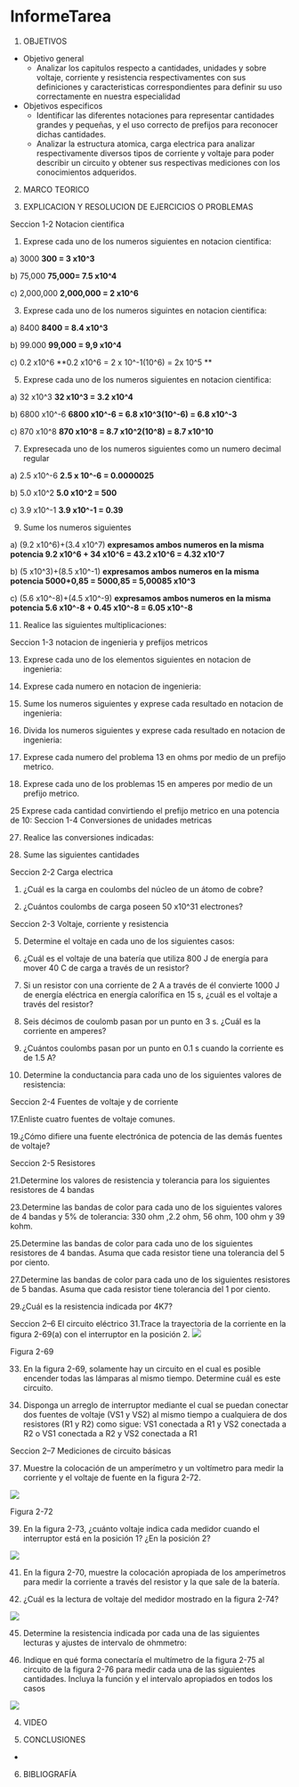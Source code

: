 # InformeTarea
1. OBJETIVOS 
* Objetivo general 
  * Analizar los capitulos respecto a cantidades, unidades y sobre voltaje, corriente y resistencia respectivamentes con sus definiciones y caracteristicas correspondientes para definir su uso correctamente en nuestra especialidad 
* Objetivos especificos
  * Identificar las diferentes notaciones para representar cantidades grandes y pequeñas, y el uso correcto de prefijos para reconocer dichas cantidades. 
  * Analizar la estructura atomica, carga electrica para analizar respectivamente diversos tipos de corriente y voltaje para poder describir un circuito y obtener sus respectivas mediciones con los conocimientos adqueridos. 

2. MARCO TEORICO

3. EXPLICACION Y RESOLUCION DE EJERCICIOS O PROBLEMAS
  
  
  Seccion 1-2 Notacion cientifica 
  
  1. Exprese cada uno de los numeros siguientes en notacion cientifica:
  
  
  a) 3000
  **300 = 3 x10^3**
 
 
  b) 75,000
  **75,000= 7.5 x10^4**
  
  
  c) 2,000,000
  **2,000,000 = 2 x10^6**
  
  
  3. Exprese cada uno de los numeros siguintes en notacion cientifica:
  
  
  a) 8400 
  **8400 = 8.4 x10^3**
 
 
  b) 99.000
  **99,000 = 9,9 x10^4**
  
  
  c) 0.2 x10^6
  **0.2 x10^6 = 2 x 10^-1(10^6)
            = 2x 10^5 **  
 
 
 5. Exprese cada uno de los numeros siguientes en notacion cientifica:
  
  
  a) 32 x10^3
  **32 x10^3 = 3.2 x10^4**
  
  
  b) 6800 x10^-6
  **6800 x10^-6 = 6.8 x10^3(10^-6)
              = 6.8 x10^-3**
  
  
  c) 870 x10^8
  **870 x10^8 = 8.7 x10^2(10^8)
            = 8.7 x10^10**
  
  
  7. Expresecada uno de los numeros siguientes como un numero decimal regular 
 
 
 
  a) 2.5 x10^-6
  **2.5 x 10^-6 = 0.0000025**
 
 
 
  b) 5.0 x10^2
  **5.0 x10^2 = 500**
  
  
  
  c) 3.9 x10^-1
  **3.9 x10^-1 = 0.39**
 
 
 
 9. Sume los numeros siguientes 
 
 
 
 a) (9.2 x10^6)+(3.4 x10^7)
  **expresamos ambos numeros en la misma potencia 
  9.2 x10^6 + 34 x10^6 = 43.2 x10^6
                       = 4.32 x10^7**
  
  
  
  b) (5 x10^3)+(8.5 x10^-1)
  **expresamos ambos numeros en la misma potencia
  5000+0,85 = 5000,85
            = 5,00085 x10^3**
 
 
 
 c) (5.6 x10^-8)+(4.5 x10^-9)
  **expresamos ambos numeros en la misma potencia
  5.6 x10^-8 + 0.45 x10^-8 = 6.05 x10^-8**
  
  
  11. Realice las siguientes multiplicaciones:

 
 
 Seccion 1-3 notacion de ingenieria y prefijos metricos
  
  
  
  13. Exprese cada uno de los elementos siguientes en notacion de ingenieria:
  
  
  
  15. Exprese cada numero en notacion de ingenieria: 
  
  
  
  17. Sume los numeros siguientes y exprese cada resultado en notacion de ingenieria:
  
  
  
  19. Divida los numeros siguientes y exprese cada resultado en notacion de ingenieria:
  
  
  
  21. Exprese cada numero del problema 13 en ohms por medio de un prefijo metrico.
  
  
  
  23. Exprese cada uno de los problemas 15 en amperes por medio de un prefijo metrico. 
  
  
  
  25 Exprese cada cantidad convirtiendo el prefijo metrico en una potencia de 10:
  Seccion 1-4 Conversiones de unidades metricas
 
 
 
 27. Realice las conversiones indicadas:
  
  
  
  
  29. Sume las siguientes cantidades

  Seccion 2-2 Carga electrica 
 
 
 
 1. ¿Cuál es la carga en coulombs del núcleo de un átomo de cobre?
  
  
  
  3. ¿Cuántos coulombs de carga poseen 50 x10^31 electrones?



  Seccion 2-3 Voltaje, corriente y resistencia 
  
  
  
  5. Determine el voltaje en cada uno de los siguientes casos:
  
  
  
  7. ¿Cuál es el voltaje de una batería que utiliza 800 J de energía para mover 40 C de   carga a través de
  un resistor?
  
  
  
  9. Si un resistor con una corriente de 2 A a través de él convierte 1000 J de energía   eléctrica en energía
  calorífica en 15 s, ¿cuál es el voltaje a través del resistor?
  
  
  
  11. Seis décimos de coulomb pasan por un punto en 3 s. ¿Cuál es la corriente en         amperes?




13. ¿Cuántos coulombs pasan por un punto en 0.1 s cuando la corriente es de 1.5 A?
  
  
  
  
  15. Determine la conductancia para cada uno de los siguientes valores de resistencia: 



  Seccion 2-4 Fuentes de voltaje y de corriente
  
  
  
  
  17.Enliste cuatro fuentes de voltaje comunes.
  
  
  
  
  19.¿Cómo difiere una fuente electrónica de potencia de las demás fuentes de voltaje?

  
  
  Seccion 2-5 Resistores
  
  
  
  21.Determine los valores de resistencia y tolerancia para los siguientes resistores     de 4 bandas
  
  
  
  
  23.Determine las bandas de color para cada uno de los siguientes valores de 4 bandas   y 5% de tolerancia: 330 ohm ,2.2 ohm, 56 ohm, 100 ohm y 39 kohm.




25.Determine las bandas de color para cada uno de los siguientes resistores de 4       bandas. Asuma que cada resistor tiene una tolerancia del 5 por ciento.
 
 
 27.Determine las bandas de color para cada uno de los siguientes resistores de 5       bandas. Asuma que cada resistor tiene tolerancia del 1 por ciento.
 
 
 
 29.¿Cuál es la resistencia indicada por 4K7?
  
  Seccion 2–6 El circuito eléctrico
  31.Trace la trayectoria de la corriente en la figura 2-69(a) con el interruptor en la   posición 2.
  ![](https://github.com/jlcastro5/InformeTarea/blob/e1726046c441b63189cae674c6d14e50fe61435c/circuito%202-69.PNG)
  
  Figura 2-69
  
  
  33. En la figura 2-69, solamente hay un circuito en el cual es posible encender todas las lámparas al mismo tiempo. Determine cuál es este circuito.


  35. Disponga un arreglo de interruptor mediante el cual se puedan conectar dos fuentes de voltaje (VS1 y VS2) al mismo tiempo a cualquiera de dos resistores (R1 y R2) como       sigue:
  VS1 conectada a R1 y VS2 conectada a R2
  o VS1 conectada a R2 y VS2 conectada a R1
  
  
  
  Seccion 2–7 Mediciones de circuito básicas
  
  
  37. Muestre la colocación de un amperímetro y un voltímetro para medir la corriente y el voltaje de 
  fuente en la figura 2-72.
  
  ![](https://github.com/jlcastro5/InformeTarea/blob/eb656492d25478f195673aed0c2b971d5f4ef39b/circuito%202-72.PNG)
  
  Figura 2-72
  
  39. En la figura 2-73, ¿cuánto voltaje indica cada medidor cuando el interruptor está en la posición 1?
  ¿En la posición 2?
  
  
  ![](https://github.com/jlcastro5/InformeTarea/blob/f146f2243eaeea37c6c28381f39bea987d1b6a85/circutio%202.73.PNG)
  
  
  41. En la figura 2-70, muestre la colocación apropiada de los amperímetros para medir la corriente a 
  través del resistor y la que sale de la batería.
 
 
 
 43. ¿Cuál es la lectura de voltaje del medidor mostrado en la figura 2-74?
  
  
  ![](https://github.com/jlcastro5/InformeTarea/blob/f146f2243eaeea37c6c28381f39bea987d1b6a85/274.PNG)
  
  
  
  45. Determine la resistencia indicada por cada una de las siguientes lecturas y ajustes de intervalo de
  ohmmetro:
  
  
  47. Indique en qué forma conectaría el multímetro de la figura 2-75 al circuito de la figura 2-76 para medir
  cada una de las siguientes cantidades. Incluya la función y el intervalo apropiados en todos los casos
 
 
 
 ![](https://github.com/jlcastro5/InformeTarea/blob/f146f2243eaeea37c6c28381f39bea987d1b6a85/276.PNG)
  
  
  
  
  
4. VIDEO

5. CONCLUSIONES

  *

6. BIBLIOGRAFÍA 

